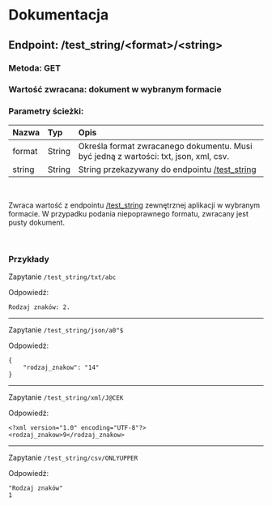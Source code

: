 # Dokumentacja
## Endpoint: /test_string/\<format\>/\<string\>
### <b>Metoda: GET</b>
### <b>Wartość zwracana: dokument w wybranym formacie</b>
### <b>Parametry ścieżki:</b>
| Nazwa | Typ | Opis |
|:---|:---|:---|
| format     | String | Określa format zwracanego dokumentu. Musi być jedną z wartości: txt, json, xml, csv. |
| string | String | String przekazywany do endpointu <a href="https://github.com/snsv-dy/PPKWU/blob/master/zad2/README.md">/test_string</a> |

<!-- Sprawdza zawartośc przekazanego stringa pod kątem występowania w nim: dużych i małych liter, liczb oraz znaków specjalnych.
Jeżeli znak z danej grupy znajduje się stringu to ustawiany jest odpowiedni bit w zwracanej wartości. -->
&nbsp;

Zwraca wartość z endpointu <a href="https://github.com/snsv-dy/PPKWU/blob/master/zad2/README.md">/test_string</a> zewnętrznej aplikacji w wybranym formacie. W przypadku podania niepoprawnego formatu, zwracany jest pusty dokument.

&nbsp;

### Przykłady

Zapytanie `/test_string/txt/abc`

Odpowiedź: 
```
Rodzaj znaków: 2.
```

---
Zapytanie `/test_string/json/a0"$`

Odpowiedź: 
```
{
	"rodzaj_znakow": "14"
}
```

---
Zapytanie `/test_string/xml/J@CEK`

Odpowiedź: 
```
<?xml version="1.0" encoding="UTF-8"?>
<rodzaj_znakow>9</rodzaj_znakow>
```
---
Zapytanie `/test_string/csv/ONLYUPPER`

Odpowiedź: 
```
"Rodzaj znaków"
1
```
